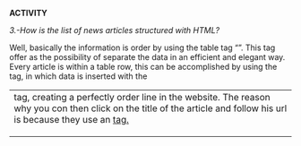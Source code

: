 **ACTIVITY**

*3.-How is the list of news articles structured with HTML?*

Well, basically the information is order by using the table tag “<table>”. This tag offer as the possibility of separate the data in an efficient and elegant way. Every article is within a table row, this can be accomplished by using the <tr> tag, in which data is inserted with the <td> tag, creating a perfectly order line in the website. The reason why you con then click on the title of the article and follow his url is because they use an <a href=..> tag.